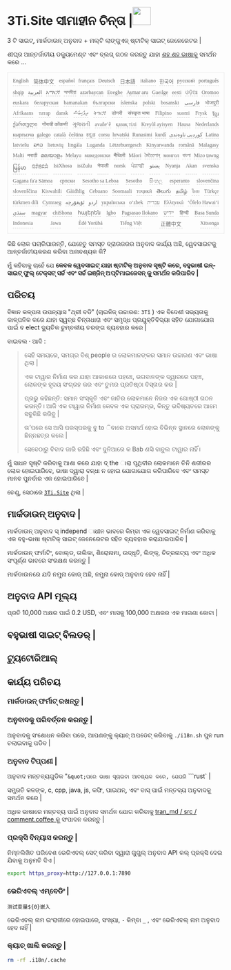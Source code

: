 <h1 style="justify-content:space-between">3Ti.Site ସୀମାହୀନ ଚିନ୍ତା |<img src="//i-01.eu.org/3Ti/logo.svg" style="user-select:none;margin-top:-1px;width:42px"></h1>

3 ଟି ସାଇଟ୍, ମାର୍କଡାଉନ୍ ଅନୁବାଦ + ମଲ୍ଟି ଲାଙ୍ଗୁଏଜ୍ ଷ୍ଟାଟିକ୍ ସାଇଟ୍ ଜେନେରେଟର |

ଶୀଘ୍ର ଆନ୍ତର୍ଜାତୀୟ ଡକ୍ୟୁମେଣ୍ଟ ଏବଂ ବ୍ଲଗ୍ ଗଠନ କରନ୍ତୁ ଯାହା [ଶହ ଶହ ଭାଷାକୁ](https://github.com/i18n-site/node/blob/main/lang/src/index.js) ସମର୍ଥନ କରେ ...

<pre class="langli" style="display:flex;flex-wrap:wrap;background:transparent;border:1px solid #eee;font-size:12px;box-shadow:0 0 3px inset #eee;padding:12px 5px 4px 12px;justify-content:space-between;"><style>pre.langli i{font-weight:300;font-family:s;margin-right:7px;margin-bottom:8px;font-style:normal;color:#666;border-bottom:1px dashed #ccc;}</style><i>English</i><i> 简体中文 </i><i>español</i><i>français</i><i>Deutsch</i><i> 日本語 </i><i>italiano</i><i>한국어</i><i>русский</i><i>português</i><i>shqip</i><i>‫العربية‬</i><i>አማርኛ</i><i>অসমীয়া</i><i>azərbaycan</i><i>Eʋegbe</i><i>Aymar aru</i><i>Gaeilge</i><i>eesti</i><i>ଓଡ଼ିଆ</i><i>Oromoo</i><i>euskara</i><i>беларуская</i><i>bamanakan</i><i>български</i><i>íslenska</i><i>polski</i><i>bosanski</i><i>‫فارسی‬</i><i>भोजपुरी</i><i>Afrikaans</i><i>татар</i><i>dansk</i><i>‫ދިވެހިބަސް‬</i><i>ትግርኛ</i><i>डोगरी</i><i>संस्कृत भाषा</i><i>Filipino</i><i>suomi</i><i>Frysk</i><i>ខ្មែរ</i><i>ქართული</i><i>गोंयची कोंकणी</i><i>ગુજરાતી</i><i>avañe’ẽ</i><i>қазақ тілі</i><i>Kreyòl ayisyen</i><i>Hausa</i><i>Nederlands</i><i>кыргызча</i><i>galego</i><i>català</i><i>čeština</i><i>ಕನ್ನಡ</i><i>corsu</i><i>hrvatski</i><i>Runasimi</i><i>kurdî</i><i>‫کوردیی ناوەندی‬</i><i>Latina</i><i>latviešu</i><i>ລາວ</i><i>lietuvių</i><i>lingála</i><i>Luganda</i><i>Lëtzebuergesch</i><i>Kinyarwanda</i><i>română</i><i>Malagasy</i><i>Malti</i><i>मराठी</i><i>മലയാളം</i><i>Melayu</i><i>македонски</i><i>मैथिली</i><i>Māori</i><i>মৈতৈলোন্</i><i>монгол</i><i>বাংলা</i><i>Mizo ṭawng</i><i>မြန်မာ</i><i>𞄀𞄄𞄰𞄩𞄍𞄜𞄰</i><i>IsiXhosa</i><i>isiZulu</i><i>नेपाली</i><i>norsk</i><i>ਪੰਜਾਬੀ</i><i>‫پښتو‬</i><i>Nyanja</i><i>Akan</i><i>svenska</i><i>Gagana fa'a Sāmoa</i><i>српски</i><i>Sesotho sa Leboa</i><i>Sesotho</i><i>සිංහල</i><i>esperanto</i><i>slovenčina</i><i>slovenščina</i><i>Kiswahili</i><i>Gàidhlig</i><i>Cebuano</i><i>Soomaali</i><i>тоҷикӣ</i><i>తెలుగు</i><i>தமிழ்</i><i>ไทย</i><i>Türkçe</i><i>türkmen dili</i><i>Cymraeg</i><i>‫ئۇيغۇرچە‬</i><i>‫اردو‬</i><i>українська</i><i>o‘zbek</i><i>‫עברית‬</i><i>Ελληνικά</i><i>ʻŌlelo Hawaiʻi</i><i>‫سنڌي‬</i><i>magyar</i><i>chiShona</i><i>հայերեն</i><i>Igbo</i><i>Pagsasao Ilokano</i><i>‫ייִדיש‬</i><i>हिन्दी</i><i>Basa Sunda</i><i>Indonesia</i><i>Jawa</i><i>Èdè Yorùbá</i><i>Tiếng Việt</i><i> 正體中文 </i><i>Xitsonga</i></pre>

କିଛି ଲୋକ ପଚାରିପାରନ୍ତି, ଯେହେତୁ ସମସ୍ତ ବ୍ରାଉଜରର ଅନୁବାଦ କାର୍ଯ୍ୟ ଅଛି, ୱେବସାଇଟକୁ ଆନ୍ତର୍ଜାତୀୟକରଣ କରିବା ଅନାବଶ୍ୟକ କି?

ମୁଁ କହିବାକୁ ଚାହେଁ ଯେ **କେବଳ ୱେବସାଇଟ୍ ଯାହା ଷ୍ଟାଟିକ୍ ଅନୁବାଦ ସୃଷ୍ଟି କରେ, ବହୁଭାଷୀ ଇନ୍-ସାଇଟ୍ ଫୁଲ୍ ଟେକ୍ସଟ୍ ସର୍ଚ୍ଚ ଏବଂ ସର୍ଚ୍ଚ ଇଞ୍ଜିନ୍ ଅପ୍ଟିମାଇଜେସନ୍ କୁ ସମର୍ଥନ କରିପାରିବ |**

## ପରିଚୟ

ବିଜ୍ଞାନ କଳ୍ପନା ଉପନ୍ୟାସ &quot;ଥ୍ରୀ ବଡି&quot; (ଚାଇନିଜ୍ ଉଚ୍ଚାରଣ: `3Tǐ` ) ଏକ ବିଦେଶୀ ସଭ୍ୟତାକୁ କାଳ୍ପନିକ କରେ ଯାହା ସ୍ୱଚ୍ଛ ଚିନ୍ତାଧାରା ଏବଂ ସମୃଦ୍ଧ ପ୍ରଯୁକ୍ତିବିଦ୍ୟା ସହିତ ଯୋଗାଯୋଗ ପାଇଁ ବ elect ଦ୍ୟୁତିକ ଚୁମ୍ବକୀୟ ତରଙ୍ଗ ବ୍ୟବହାର କରେ |

ବାଇବଲ · ଆଦି :

> ସେହି ସମୟରେ, ସମଗ୍ର ବିଶ୍ people ର ଲୋକମାନଙ୍କର ସମାନ ଉଚ୍ଚାରଣ ଏବଂ ଭାଷା ଥିଲା |
>
> ଏକ ଟାୱାର ନିର୍ମାଣ କର ଯାହା ଆକାଶରେ ପହଞ୍ଚେ, ଭଗବାନଙ୍କ ଦ୍ୱାରରେ ପହଞ୍ଚ, ଲୋକଙ୍କ ହୃଦୟ ସଂଗ୍ରହ କର ଏବଂ ତୁମର ପ୍ରତିଷ୍ଠା ବିସ୍ତାର କର |
>
> ପ୍ରଭୁ କହିଛନ୍ତି: ସମାନ ସଂସ୍କୃତି ଏବଂ ଜାତିର ଲୋକମାନେ ନିଜର ଏକ ଗୋଷ୍ଠୀ ଗଠନ କରନ୍ତି। ଆଜି ଏକ ଟାୱାର ନିର୍ମାଣ କେବଳ ଏକ ପ୍ରାରମ୍ଭ, କିନ୍ତୁ ଭବିଷ୍ୟତରେ ଆମେ ସବୁକିଛି କରିବୁ |
>
> ତା’ପରେ ସେ ଆସି ପରସ୍ପରକୁ ବୁ to ିବାରେ ଅସମର୍ଥ ହୋଇ ବିଭିନ୍ନ ସ୍ଥାନରେ ଲୋକଙ୍କୁ ଛିନ୍ନଛତ୍ର କଲେ |
>
> ସେବେଠାରୁ ବିବାଦ ଜାରି ରହିଛି ଏବଂ ଦୁନିଆରେ କ Bab ଣସି ବାବୁଲ ଟାୱାର ନାହିଁ।

ମୁଁ ସାଧନ ସୃଷ୍ଟି କରିବାକୁ ଆଶା କରେ ଯାହା ଦ୍ the ାରା ପୃଥିବୀର ଲୋକମାନେ ତିନି ଶରୀରର ଲୋକ ହୋଇପାରିବେ, ଭାଷା ଦ୍ୱାରା ବନ୍ଧା ନ ହୋଇ ଯୋଗାଯୋଗ କରିପାରିବେ ଏବଂ ସମସ୍ତ ମାନବ ପୁନର୍ବାର ଏକ ହୋଇପାରିବେ |

ତେଣୁ, ସେଠାରେ [`3Ti.Site`](//3Ti.Site) ଥିଲା |

## ମାର୍କଡାଉନ୍ ଅନୁବାଦ |

ମାର୍କଡାଉନ୍ ଅନୁବାଦ ସ୍ independ ାଧୀନ ଭାବରେ କିମ୍ବା ଏକ ୱେବସାଇଟ୍ ନିର୍ମାଣ କରିବାକୁ ଏକ ବହୁ-ଭାଷା ଷ୍ଟାଟିକ୍ ସାଇଟ୍ ଜେନେରେଟର ସହିତ ବ୍ୟବହାର କରାଯାଇପାରିବ |

ମାର୍କଡାଉନ୍ ଫର୍ମାଟିଂ, ବୋଲ୍ଡ, ତାଲିକା, ଶିରୋନାମା, ଉଦ୍ଧୃତି, ଲିଙ୍କ୍, ଚିତ୍ରନାଟ୍ୟ ଏବଂ ଅଧିକ ସଂପୂର୍ଣ୍ଣ ଭାବରେ ସଂରକ୍ଷଣ କରନ୍ତୁ |

ମାର୍କଡାଉନରେ ଯଦି ନମୁନା କୋଡ୍ ଅଛି, ନମୁନା କୋଡ୍ ଅନୁବାଦ ହେବ ନାହିଁ |

## ଅନୁବାଦ API ମୂଲ୍ୟ

ପ୍ରତି 10,000 ଅକ୍ଷର ପାଇଁ 0.2 USD, ଏବଂ ମାସକୁ 100,000 ଅକ୍ଷରର ଏକ ମାଗଣା କୋଟା |

## ବହୁଭାଷୀ ସାଇଟ୍ ବିଲଡର୍ |

## ଟ୍ୟୁଟୋରିଆଲ୍

## କାର୍ଯ୍ୟ ପରିଚୟ

### ମାର୍କଡାଉନ୍ ଫର୍ମାଟ୍ ରଖନ୍ତୁ |

### ଅନୁବାଦକୁ ପରିବର୍ତ୍ତନ କରନ୍ତୁ |

ଅନୁବାଦକୁ ସଂଶୋଧନ କରିବା ପରେ, ଆପଣଙ୍କୁ କ୍ୟାଚ୍ ଅପଡେଟ୍ କରିବାକୁ `./i18n.sh` ପୁନ run ଚଲାଇବାକୁ ପଡିବ |

### ଅନୁବାଦ ଟିପ୍ପଣୀ |

ଅନୁବାଦ ମନ୍ତବ୍ୟଗୁଡିକ &quot;` &quot;ପରେ ଭାଷା ସୂଚାଇବା ଆବଶ୍ୟକ କରେ, ଯେପରି ` ```rust` |

ସମ୍ପ୍ରତି କଳଙ୍କ, c, cpp, java, js, କଫି, ପାଇଥନ୍, ଏବଂ ବାସ୍ ପାଇଁ ମନ୍ତବ୍ୟ ଅନୁବାଦକୁ ସମର୍ଥନ କରେ |

ଅଧିକ ଭାଷାରେ ମନ୍ତବ୍ୟ ପାଇଁ ଅନୁବାଦ ସମର୍ଥନ ଯୋଗ କରିବାକୁ [tran_md / src / comment.coffee କୁ](https://github.com/i18n-site/node/blob/main/tran_md/src/comment.coffee) ସଂପାଦନ କରନ୍ତୁ |

### ପ୍ରକ୍ସି ବିନ୍ୟାସ କରନ୍ତୁ |

ନିମ୍ନଲିଖିତ ପରିବେଶ ଭେରିଏବଲ୍ ସେଟ୍ କରିବା ଦ୍ୱାରା ଗୁଗୁଲ୍ ଅନୁବାଦ API କଲ୍ ପ୍ରକ୍ସି ଦେଇ ଯିବାକୁ ଅନୁମତି ଦିଏ |

```bash
export https_proxy=http://127.0.0.1:7890
```

### ଭେରିଏବଲ୍ ଏମ୍ବେଡିଂ |

```
测试变量${0}嵌入
```

ଭେରିଏବଲ୍ ନାମ ଇଂରାଜୀରେ ହୋଇପାରେ, ସଂଖ୍ୟା, `-` କିମ୍ବା `_` , ଏବଂ ଭେରିଏବଲ୍ ନାମ ଅନୁବାଦ ହେବ ନାହିଁ |

### କ୍ୟାଚ୍ ଖାଲି କରନ୍ତୁ |

```bash
rm -rf .i18n/.cache
```
